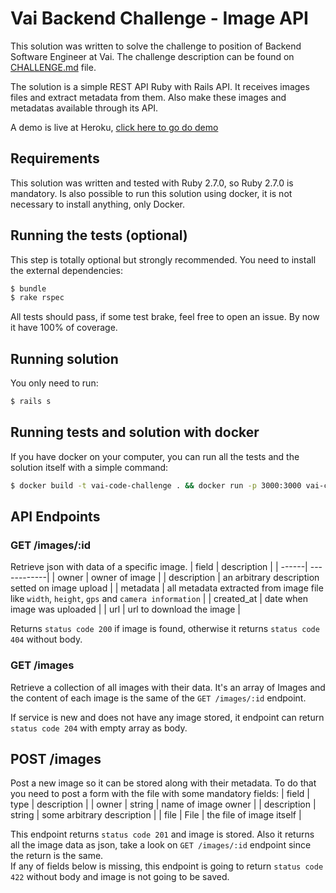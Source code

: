 # Vai Backend Challenge - Image API
This solution was written to solve the challenge to position of Backend Software Engineer at Vai. The challenge description can be found on [CHALLENGE.md](CHALLENGE.md) file.

The solution is a simple REST API Ruby with Rails API. It receives images files and extract metadata from them. Also make 
these images and metadatas available through its API.

A demo is live at Heroku, [click here to go do demo](https://vai-code-challenge.herokuapp.com/images)

## Requirements
This solution was written and tested with Ruby 2.7.0, so Ruby 2.7.0 is mandatory.
Is also possible to run this solution using docker, it is not necessary to install anything, only Docker.

## Running the tests (optional)
This step is totally optional but strongly recommended. You need to install the external dependencies:  
```sh
$ bundle
$ rake rspec
```

All tests should pass, if some test brake, feel free to open an issue.
By now it have 100% of coverage.

## Running solution
You only need to run:  
```sh
$ rails s
```

## Running tests and solution with docker
If you have docker on your computer, you can run all the tests and the solution itself with a simple command:  
```sh
$ docker build -t vai-code-challenge . && docker run -p 3000:3000 vai-code-challenge
```

## API Endpoints

### GET /images/:id
Retrieve json with data of a specific image. 
| field | description |
| ------| ------------|
| owner | owner of image |
| description | an arbitrary description setted on image upload |
| metadata | all metadata extracted from image file like `width`, `height`, `gps` and `camera information` |
| created_at | date when image was uploaded |
| url | url to download the image |

Returns `status code 200` if image is found, otherwise it returns `status code 404` without body.

### GET /images
Retrieve a collection of all images with their data. It's an array of Images and the content of each image is the same of the `GET /images/:id` endpoint.

If service is new and does not have any image stored, it endpoint can return `status code 204` with empty array as body.

## POST /images
Post a new image so it can be stored along with their metadata. To do that you need to post a form with the file with some mandatory fields:
| field | type | description |
| owner | string | name of image owner |
| description | string | some arbitrary description |
| file | File | the file of image itself |

This endpoint returns `status code 201` and image is stored. Also it returns all the image data as json, take a look on `GET /images/:id` endpoint since the return is the same.  
If any of fields below is missing, this endpoint is going to return `status code 422` without body and image is not going to be saved.
